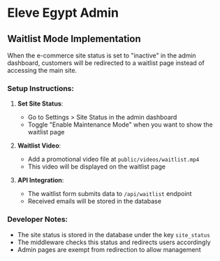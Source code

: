 # Eleve Egypt Admin

## Waitlist Mode Implementation

When the e-commerce site status is set to "inactive" in the admin dashboard, customers will be redirected to a waitlist page instead of accessing the main site.

### Setup Instructions:

1. **Set Site Status**: 
   - Go to Settings > Site Status in the admin dashboard
   - Toggle "Enable Maintenance Mode" when you want to show the waitlist page

2. **Waitlist Video**:
   - Add a promotional video file at `public/videos/waitlist.mp4`
   - This video will be displayed on the waitlist page

3. **API Integration**:
   - The waitlist form submits data to `/api/waitlist` endpoint
   - Received emails will be stored in the database

### Developer Notes:

- The site status is stored in the database under the key `site_status`
- The middleware checks this status and redirects users accordingly
- Admin pages are exempt from redirection to allow management 
